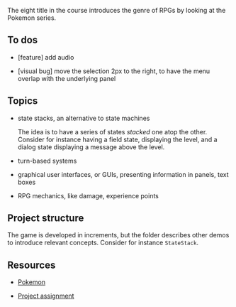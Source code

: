 The eight title in the course introduces the genre of RPGs by looking at the Pokemon series.

## To dos

- [feature] add audio

- [visual bug] move the selection 2px to the right, to have the menu overlap with the underlying panel

## Topics

- state stacks, an alternative to state machines

  The idea is to have a series of states _stacked_ one atop the other. Consider for instance having a field state, displaying the level, and a dialog state displaying a message above the level.

- turn-based systems

- graphical user interfaces, or GUIs, presenting information in panels, text boxes

- RPG mechanics, like damage, experience points

## Project structure

The game is developed in increments, but the folder describes other demos to introduce relevant concepts. Consider for instance `StateStack`.

## Resources

- [Pokemon](https://youtu.be/gx_qorHxBpI)

- [Project assignment](https://docs.cs50.net/ocw/games/assignments/7/assignment7.html)
